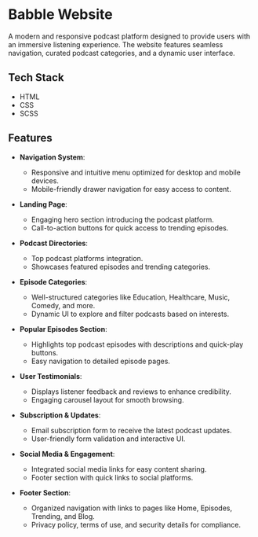 # Babble Website

A modern and responsive podcast platform designed to provide users with an immersive listening experience. The website features seamless navigation, curated podcast categories, and a dynamic user interface.

## Tech Stack

- HTML  
- CSS  
- SCSS  

## Features

- **Navigation System**:  
  - Responsive and intuitive menu optimized for desktop and mobile devices.  
  - Mobile-friendly drawer navigation for easy access to content.  

- **Landing Page**:  
  - Engaging hero section introducing the podcast platform.  
  - Call-to-action buttons for quick access to trending episodes.  

- **Podcast Directories**:  
  - Top podcast platforms integration.  
  - Showcases featured episodes and trending categories.  

- **Episode Categories**:  
  - Well-structured categories like Education, Healthcare, Music, Comedy, and more.  
  - Dynamic UI to explore and filter podcasts based on interests.  

- **Popular Episodes Section**:  
  - Highlights top podcast episodes with descriptions and quick-play buttons.  
  - Easy navigation to detailed episode pages.  

- **User Testimonials**:  
  - Displays listener feedback and reviews to enhance credibility.  
  - Engaging carousel layout for smooth browsing.  

- **Subscription & Updates**:  
  - Email subscription form to receive the latest podcast updates.  
  - User-friendly form validation and interactive UI.  

- **Social Media & Engagement**:  
  - Integrated social media links for easy content sharing.  
  - Footer section with quick links to social platforms.  

- **Footer Section**:  
  - Organized navigation with links to pages like Home, Episodes, Trending, and Blog.  
  - Privacy policy, terms of use, and security details for compliance.  
